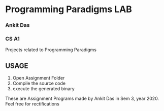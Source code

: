 # Programming Paradigms LAB
### Ankit Das
### CS A1
Projects related to Programming Paradigms

USAGE
--------
1. Open Assignment Folder
2. Compile the source code
3. execute the generated binary


These are Assignment Programs made by Ankit Das in Sem 3, year 2020.
Feel free for rectifications
